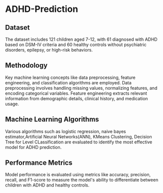 # ADHD-Prediction

## Dataset

The dataset includes 121 children aged 7-12, with 61 diagnosed with ADHD based on DSM-IV criteria and 60 healthy controls without psychiatric disorders, epilepsy, or high-risk behaviors.

## Methodology

Key machine learning concepts like data preprocessing, feature engineering, and classification algorithms are employed. Data preprocessing involves handling missing values, normalizing features, and encoding categorical variables. Feature engineering extracts relevant information from demographic details, clinical history, and medication usage.

## Machine Learning Algorithms

Various algorithms such as logistic regression, naive bayes estimator,Artificial Neural Networks(ANN), KMeans Clustering, Decision Tree for Level CLassification are evaluated to identify the most effective model for ADHD prediction.

## Performance Metrics

Model performance is evaluated using metrics like accuracy, precision, recall, and F1-score to measure the model's ability to differentiate between children with ADHD and healthy controls.
